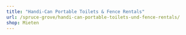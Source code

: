 ```yaml
---
title: "Handi-Can Portable Toilets & Fence Rentals"
url: /spruce-grove/handi-can-portable-toilets-und-fence-rentals/
shop: Mieten
---
```

